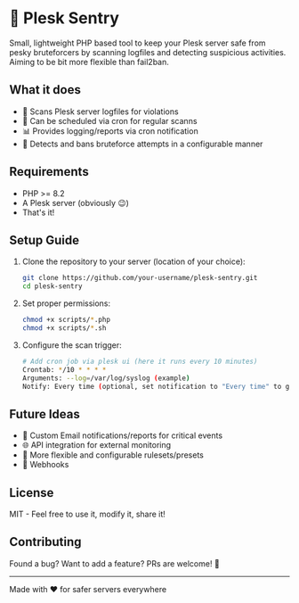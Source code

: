 # 🚨 Plesk Sentry
Small, lightweight PHP based tool to keep your Plesk server safe from pesky bruteforcers by scanning logfiles and detecting suspicious activities. Aiming to be bit more flexible than fail2ban.

## What it does
- 📝 Scans Plesk server logfiles for violations
- 🤖 Can be scheduled via cron for regular scanns
- 📊 Provides logging/reports via cron notification
- 🚷 Detects and bans bruteforce attempts in a configurable manner

## Requirements
- PHP >= 8.2
- A Plesk server (obviously 😉)
- That's it!

## Setup Guide
1. Clone the repository to your server (location of your choice):
   ```bash
   git clone https://github.com/your-username/plesk-sentry.git
   cd plesk-sentry
   ```

2. Set proper permissions:
   ```bash
   chmod +x scripts/*.php
   chmod +x scripts/*.sh
   ```

3. Configure the scan trigger:
   ```bash
   # Add cron job via plesk ui (here it runs every 10 minutes)
   Crontab: */10 * * * *
   Arguments: --log=/var/log/syslog (example)
   Notify: Every time (optional, set notification to "Every time" to get reports of banned ips)
   ```

## Future Ideas
- 📧 Custom Email notifications/reports for critical events
- 🌐 API integration for external monitoring
- 🧮 More flexible and configurable rulesets/presets
- 🚀 Webhooks

## License
MIT - Feel free to use it, modify it, share it!

## Contributing
Found a bug? Want to add a feature? PRs are welcome! 🎉

---
Made with ❤️ for safer servers everywhere
